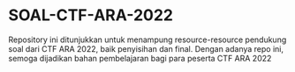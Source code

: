 # SOAL-CTF-ARA-2022
Repository ini ditunjukkan untuk menampung resource-resource pendukung soal dari CTF ARA 2022, baik penyisihan dan final. Dengan adanya repo ini, semoga dijadikan bahan pembelajaran bagi para peserta CTF ARA 2022

